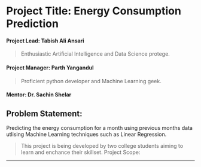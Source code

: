 # Project Title: Energy Consumption Prediction
#### Project Lead: Tabish Ali Ansari
>Enthusiastic Artificial Intelligence and Data Science protege.
#### Project Manager: Parth Yangandul
>Proficient python developer and Machine Learning geek.
#### Mentor: Dr. Sachin Shelar



Problem Statement:
-----------------------------------------------------------------------------------------------------------------------------------------------------------------------------------------------------------------------
Predicting the energy consumption for a month using previous months data utlising Machine Learning techniques such as Linear Regression.
>This project is being developed by two college students aiming to learn and enchance their skillset.
Project Scope:
-----------------------------------------------------------------------------------------------------------------------------------------------------------------------------------------------------------------------
